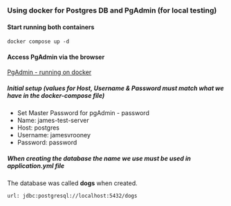 
### Using docker for Postgres DB and PgAdmin (for local testing)
#### Start running both containers
```
docker compose up -d
```

#### Access PgAdmin via the browser
[PgAdmin - running on docker](http://localhost:5050/browser/)

##### Initial setup (values for Host, Username & Password must match what we have in the docker-compose file)
* Set Master Password for pgAdmin - password
* Name: james-test-server
* Host: postgres
* Username: jamesvrooney
* Password: password

##### When creating the database the name we use must be used in application.yml file
The database was called **dogs** when created.
```
url: jdbc:postgresql://localhost:5432/dogs
```


